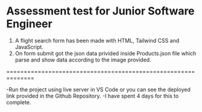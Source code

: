 # Assessment test for Junior Software Engineer

1. A flight search form has been made with HTML, Tailwind CSS and JavaScript.
2. On form submit got the json data privided inside Products.json file which parse and show data according to the image provided.

==============================================================


-Run the project using live server in VS Code or you can see the deployed link provided in the Github Repository.
-I have spent 4 days for this to complete.
